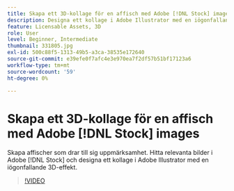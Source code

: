 ```yaml
---
title: Skapa ett 3D-kollage för en affisch med Adobe [!DNL Stock] images
description: Designa ett kollage i Adobe Illustrator med en iögonfallande 3D-effekt från foton i Adobe [!DNL Stock]
feature: Licensable Assets, 3D
role: User
level: Beginner, Intermediate
thumbnail: 331805.jpg
exl-id: 500c88f5-1313-49b5-a3ca-38535e172640
source-git-commit: e39efe0f7afc4e3e970ea7f2df57b51bf17123a6
workflow-type: tm+mt
source-wordcount: '59'
ht-degree: 0%

---
```


# Skapa ett 3D-kollage för en affisch med Adobe [!DNL Stock] images

Skapa affischer som drar till sig uppmärksamhet. Hitta relevanta bilder i Adobe [!DNL Stock] och designa ett kollage i Adobe Illustrator med en iögonfallande 3D-effekt.

>[!VIDEO](https://video.tv.adobe.com/v/331805?hidetitle=true)
